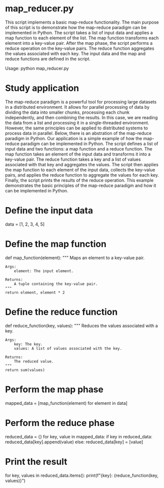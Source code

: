 # map_reducer.py

This script implements a basic map-reduce functionality.
The main purpose of this script is to demonstrate how the map-reduce paradigm can be implemented in Python.
The script takes a list of input data and applies a map function to each element of the list. The map function transforms each element into a key-value pair.
After the map phase, the script performs a reduce operation on the key-value pairs. The reduce function aggregates the values associated with each key.
The input data and the map and reduce functions are defined in the script.

Usage:
    python map_reducer.py

# Study application

The map-reduce paradigm is a powerful tool for processing large datasets in a distributed environment. It allows for parallel processing of data by dividing the data into smaller chunks, processing each chunk independently, and then combining the results. In this case, we are reading the data from a list and processing it in a single-threaded environment. However, the same principles can be applied to distributed systems to process data in parallel. Below, there is an abstration of the map-reduce paradigm in Python. Our application is a simple example of how the map-reduce paradigm can be implemented in Python. The script defines a list of input data and two functions: a map function and a reduce function. The map function takes an element of the input data and transforms it into a key-value pair. The reduce function takes a key and a list of values associated with that key and aggregates the values. The script then applies the map function to each element of the input data, collects the key-value pairs, and applies the reduce function to aggregate the values for each key. Finally, the script prints the results of the reduce operation. This example demonstrates the basic principles of the map-reduce paradigm and how it can be implemented in Python.

# Define the input data
data = [1, 2, 3, 4, 5]

# Define the map function
def map_function(element):
    """
    Maps an element to a key-value pair.

    Args:
        element: The input element.

    Returns:
        A tuple containing the key-value pair.
    """
    return element, element * 2

# Define the reduce function
def reduce_function(key, values):
    """
    Reduces the values associated with a key.

    Args:
        key: The key.
        values: A list of values associated with the key.

    Returns:
        The reduced value.
    """
    return sum(values)

# Perform the map phase
mapped_data = [map_function(element) for element in data]

# Perform the reduce phase
reduced_data = {}
for key, value in mapped_data:
    if key in reduced_data:
        reduced_data[key].append(value)
    else:
        reduced_data[key] = [value]

# Print the result
for key, values in reduced_data.items():
    print(f"{key}: {reduce_function(key, values)}")

